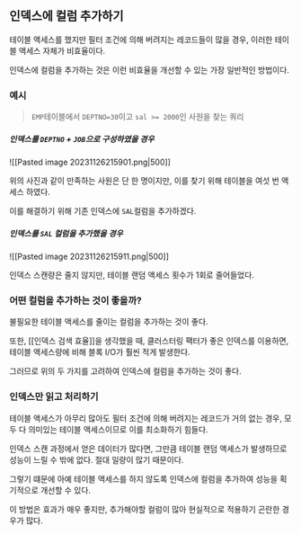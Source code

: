

## 인덱스에 컬럼 추가하기

테이블 액세스를 했지만 필터 조건에 의해 버려지는 레코드들이 많을 경우,
이러한 테이블 액세스 자체가 비효율이다.

인덱스에 컬럼을 추가하는 것은 이런 비효율을 개선할 수 있는 가장 일반적인 방법이다.

### 예시

>`EMP`테이블에서 `DEPTNO=30`이고 `sal >= 2000`인 사원을 찾는 쿼리

##### 인덱스를 `DEPTNO` + `JOB`으로 구성하였을 경우

![[Pasted image 20231126215901.png|500]]

위의 사진과 같이 만족하는 사원은 단 한 명이지만, 이를 찾기 위해 테이블을 여섯 번 액세스 하였다.

이를 해결하기 위해 기존 인덱스에 `SAL`컬럼을 추가하겠다.

##### 인덱스를 `SAL` 컬럼을 추가했을 경우

![[Pasted image 20231126215911.png|500]]

인덱스 스캔량은 줄지 않지만, 테이블 랜덤 액세스 횟수가 1회로 줄어들었다.


### 어떤 컬럼을 추가하는 것이 좋을까?

불필요한 테이블 액세스를 줄이는 컬럼을 추가하는 것이 좋다.

또한, [[인덱스 검색 효율]]을 생각했을 때, 클러스터링 팩터가 좋은 인덱스를 이용하면,
테이블 액세스량에 비해 블록 I/O가 훨씬 적게 발생한다.

그러므로 위의 두 가지를 고려하여 인덱스에 컬럼을 추가하는 것이 좋다.


### 인덱스만 읽고 처리하기

테이블 액세스가 아무리 많아도 필터 조건에 의해 버려지는 레코드가 거의 없는 경우,
모두 다 의미있는 테이블 액세스이므로 이를 최소화하기 힘들다.

인덱스 스캔 과정에서 얻은 데이터가 많다면, 그만큼 테이블 랜덤 액세스가 발생하므로 성능이 느릴 수 밖에 없다. 절대 일량이 많기 때문이다.

그렇기 떄문에  아예 테이블 액세스를 하지 않도록 인덱스에 컬럼을 추가하여 성능을 획기적으로 개선할 수 있다.

이 방법은 효과가 매우 좋지만, 추가해야할 컬럼이 많아 현실적으로 적용하기 곤란한 경우가 많다.

